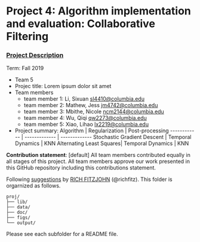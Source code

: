 # Project 4: Algorithm implementation and evaluation: Collaborative Filtering

### [Project Description](doc/project4_desc.md)

Term: Fall 2019

+ Team 5
+ Projec title: Lorem ipsum dolor sit amet
+ Team members
	+ team member 1:  Li, Sixuan sl4410@columbia.edu
	+ team member 2:  Mathew, Jess jm4742@columbia.edu
	+ team member 3:  Mbithe, Nicole ncm2144@columbia.edu
	+ team member 4:  Wu, Qiqi qw2273@columbia.edu
	+ team member 5:  Xiao, Lihao lx2219@columbia.edu
+ Project summary: 
Algorithm | Regularization |  Post-processing
------------ | ------------- | -------------
Stochastic Gradient Descent | Temporal Dynamics  | KNN
 Alternating Least Squares| Temporal Dynamics  | KNN


**Contribution statement**: [default] All team members contributed equally in all stages of this project. All team members approve our work presented in this GitHub repository including this contributions statement. 

Following [suggestions](http://nicercode.github.io/blog/2013-04-05-projects/) by [RICH FITZJOHN](http://nicercode.github.io/about/#Team) (@richfitz). This folder is orgarnized as follows.

```
proj/
├── lib/
├── data/
├── doc/
├── figs/
└── output/
```

Please see each subfolder for a README file.
